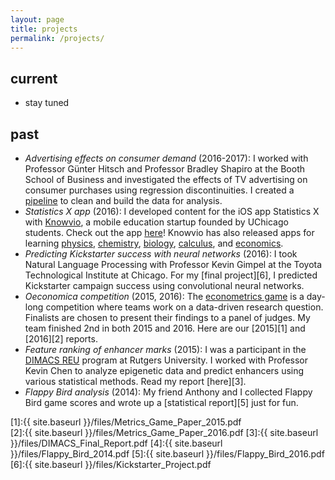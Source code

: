 ```yaml
---
layout: page
title: projects
permalink: /projects/
---
```


## current
* stay tuned

## past

* *Advertising effects on consumer demand* (2016-2017): I worked with Professor G&uuml;nter Hitsch and Professor Bradley Shapiro at the Booth School of Business and investigated the effects of TV advertising on consumer purchases using regression discontinuities. I created a [pipeline](https://github.com/albertkuo/Booth) to clean and build the data for analysis.
* *Statistics X app* (2016): I developed content for the iOS app Statistics X with [Knowvio](http://knowvio.org/), a mobile education startup founded by UChicago students. Check out the app [here](https://itunes.apple.com/us/app/statistics-x-college-ap-stats/id1087170766?mt=8)! Knowvio has also released apps for learning [physics](http://knowvio.org/physics-x/), [chemistry](https://itunes.apple.com/us/app/chemistry-x-college-ap-chem/id1067707398?mt=8), [biology](https://itunes.apple.com/us/app/biology-x-college-and-ap-bio/id1086398180?mt=8), [calculus](https://itunes.apple.com/us/app/calculus-x-college-ap-calc/id1029729565?mt=8), and [economics](https://itunes.apple.com/us/app/microeconomics-x-college-ap/id1097330096?mt=8). 
* *Predicting Kickstarter success with neural networks* (2016): I took Natural Language Processing with Professor Kevin Gimpel at the Toyota Technological Institute at Chicago. For my [final project][6], I predicted Kickstarter campaign success using convolutional neural networks. 
* *Oeconomica competition* (2015, 2016): The [econometrics game](https://bfi.uchicago.edu/news/news/challenge-undergraduates-address-real-world-problems-econometrics) is a day-long competition where teams work on a data-driven research question. Finalists are chosen to present their findings to a panel of judges. My team finished 2nd in both 2015 and 2016. Here are our [2015][1] and [2016][2] reports.
* *Feature ranking of enhancer marks* (2015): I was a participant in the [DIMACS REU](http://reu.dimacs.rutgers.edu/) program at Rutgers University. I worked with Professor Kevin Chen to analyze epigenetic data and predict enhancers using various statistical methods. Read my report [here][3].
* *Flappy Bird analysis* (2014): My friend Anthony and I collected Flappy Bird game scores and wrote up a [statistical report][5] just for fun. 



[1]:{{ site.baseurl }}/files/Metrics_Game_Paper_2015.pdf   
[2]:{{ site.baseurl }}/files/Metrics_Game_Paper_2016.pdf 
[3]:{{ site.baseurl }}/files/DIMACS_Final_Report.pdf
[4]:{{ site.baseurl }}/files/Flappy_Bird_2014.pdf
[5]:{{ site.baseurl }}/files/Flappy_Bird_2016.pdf
[6]:{{ site.baseurl }}/files/Kickstarter_Project.pdf
